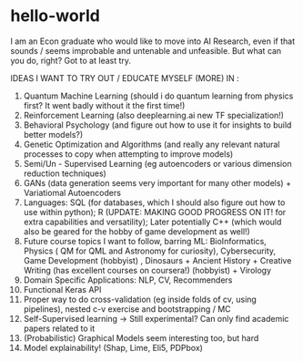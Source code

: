 # hello-world
I am an Econ graduate who would like to move into AI Research, even if that sounds / seems improbable and untenable and unfeasible. But what can you do, right? Got to at least try.

IDEAS I WANT TO TRY OUT / EDUCATE MYSELF (MORE) IN :

1) Quantum Machine Learning (should i do quantum learning from physics first? It went badly without it the first time!)
2) Reinforcement Learning (also deeplearning.ai new TF specialization!)
3) Behavioral Psychology (and figure out how to use it for insights to build better models?)
4) Genetic Optimization and Algorithms (and really any relevant natural processes to copy when attempting to improve models)
5) Semi/Un - Supervised Learning (eg autoencoders or various dimension reduction techniques)
6) GANs (data generation seems very important for many other models) + Variatiomal Autoencoders
7) Languages: SQL (for databases, which I should also figure out how to use within python); R (UPDATE: MAKING GOOD PROGRESS ON IT! for extra capabilities and versatility); Later potentially C++ (which would also be geared for the hobby of game development as well!)
8) Future course topics I want to follow, barring ML: BioInformatics, Physics ( QM for QML and Astronomy for curiosity), Cybersecurity, Game Development (hobbyist) , Dinosaurs + Ancient History  + Creative Writing (has excellent courses on coursera!) (hobbyist) + Virology 
9) Domain Specific Applications: NLP, CV, Recommenders
10) Functional Keras API
11) Proper way to do cross-validation (eg inside folds of cv, using pipelines), nested c-v exercise and bootstrapping / MC
12) Self-Supervised learning -> Still experimental? Can only find academic papers related to it
13) (Probabilistic) Graphical Models seem interesting too, but hard
14) Model explainability! (Shap, Lime, Eli5, PDPbox)
